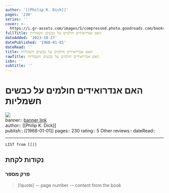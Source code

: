 ```yaml
---
author: '[[Philip K. Dick]]'
pages: '230'
series: ''
cover: >-
  https://i.gr-assets.com/images/S/compressed.photo.goodreads.com/books/1434556961l/25744531._SY475_.jpg
fullTitle: האם אנדרואידים חולמים על כבשים חשמליות
dateAdded: '2023-10-27'
datePublished: '1968-01-01'
dateRead: ''
title: האם אנדרואידים חולמים על כבשים חשמליות
rawTitle: האם אנדרואידים חולמים על כבשים חשמליות
isbn: ''
subtitle: ''
---
```

# האם אנדרואידים חולמים על כבשים חשמליות

![](https:&#x2F;&#x2F;i.gr-assets.com&#x2F;images&#x2F;S&#x2F;compressed.photo.goodreads.com&#x2F;books&#x2F;1434556961l&#x2F;25744531._SY475_.jpg)  
banner:: [banner link](https:&#x2F;&#x2F;i.gr-assets.com&#x2F;images&#x2F;S&#x2F;compressed.photo.goodreads.com&#x2F;books&#x2F;1434556961l&#x2F;25744531._SY475_.jpg)  
author:: [[Philip K. Dick]]  
publish:: [[1968-01-01]]
pages:: 230
rating:: 5 
Other reviews:: 
dateRead:: 

<hr  style="clear:both"/>



```dataview
LIST from [[]]
```

## נקודות לקחת 

### פרק מספר
> [!quote] -- page number -- 
>  content from the book




```